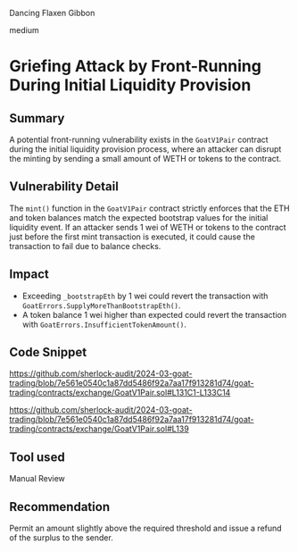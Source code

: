 Dancing Flaxen Gibbon

medium

# Griefing Attack by Front-Running During Initial Liquidity Provision

## Summary
A potential front-running vulnerability exists in the `GoatV1Pair` contract during the initial liquidity provision process, where an attacker can disrupt the minting by sending a small amount of WETH or tokens to the contract.

## Vulnerability Detail
The `mint()` function in the `GoatV1Pair` contract strictly enforces that the ETH and token balances match the expected bootstrap values for the initial liquidity event. If an attacker sends 1 wei of WETH or tokens to the contract just before the first mint transaction is executed, it could cause the transaction to fail due to balance checks.

## Impact
- Exceeding `_bootstrapEth` by 1 wei could revert the transaction with `GoatErrors.SupplyMoreThanBootstrapEth()`.
- A token balance 1 wei higher than expected could revert the transaction with `GoatErrors.InsufficientTokenAmount()`.

## Code Snippet
https://github.com/sherlock-audit/2024-03-goat-trading/blob/7e561e0540c1a87dd5486f92a7aa17f913281d74/goat-trading/contracts/exchange/GoatV1Pair.sol#L131C1-L133C14

https://github.com/sherlock-audit/2024-03-goat-trading/blob/7e561e0540c1a87dd5486f92a7aa17f913281d74/goat-trading/contracts/exchange/GoatV1Pair.sol#L139

## Tool used

Manual Review

## Recommendation
Permit an amount slightly above the required threshold and issue a refund of the surplus to the sender.
